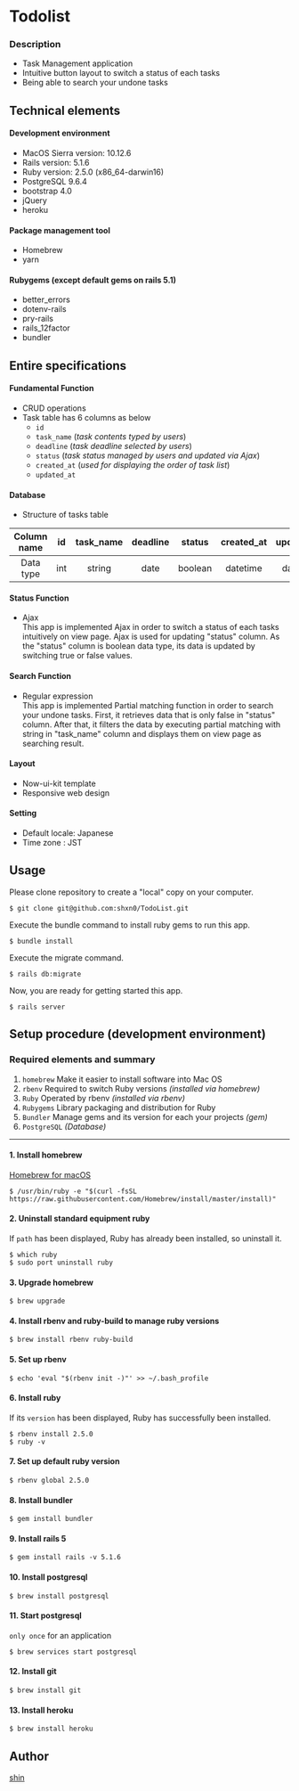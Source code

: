 # Todolist

### Description
* Task Management application
* Intuitive button layout to switch a status of each tasks
* Being able to search your undone tasks

## Technical elements

#### Development environment
* MacOS Sierra version: 10.12.6
* Rails version: 5.1.6
* Ruby version: 2.5.0 (x86_64-darwin16)
* PostgreSQL 9.6.4
* bootstrap 4.0
* jQuery
* heroku

#### Package management tool
* Homebrew
* yarn

#### Rubygems (except default gems on rails 5.1)
* better_errors
* dotenv-rails
* pry-rails
* rails_12factor
* bundler

## Entire specifications

#### Fundamental Function
* CRUD operations
* Task table has 6 columns as below
  - `id`
  - `task_name` (*task contents typed by users*)
  - `deadline` (*task deadline selected by users*)
  - `status` (*task status managed by users and updated via Ajax*)
  - `created_at` (*used for displaying the order of task list*)
  - `updated_at`

#### Database
* Structure of tasks table

| Column name | id | task_name | deadline | status | created_at | updated_at |
:---:|:---:|:---:|:---:|:---:|:---:|:---:
| Data type | int | string | date | boolean | datetime | datetime |

#### Status Function
* Ajax  
This app is implemented Ajax in order to switch a status of each tasks intuitively on view page. Ajax is used for updating "status" column. As the "status" column is boolean data type, its data is updated by switching true or false values.

#### Search Function
* Regular expression  
This app is implemented Partial matching function in order to search your undone tasks. First, it retrieves data that is only false in "status" column.
After that, it filters the data by executing partial matching with string in "task_name" column and displays them on view page as searching result.

#### Layout
* Now-ui-kit template
* Responsive web design

#### Setting
* Default locale: Japanese
* Time zone     : JST

## Usage
Please clone repository to create a "local" copy on your computer.
```
$ git clone git@github.com:shxn0/TodoList.git
```

Execute the bundle command to install ruby gems to run this app.
```
$ bundle install
```

Execute the migrate command.
```
$ rails db:migrate
```

Now, you are ready for getting started this app.
```
$ rails server
```

## Setup procedure (development environment)

### Required elements and summary

1. `homebrew` Make it easier to install software into Mac OS
2. `rbenv` Required to switch Ruby versions *(installed via homebrew)*
3. `Ruby` Operated by rbenv *(installed via rbenv)*
4. `Rubygems` Library packaging and distribution for Ruby
5. `Bundler` Manage gems and its version for each your projects *(gem)*
6. `PostgreSQL` *(Database)*

***

#### 1. Install homebrew

[Homebrew for macOS](https://brew.sh/index_ja)
```
$ /usr/bin/ruby -e "$(curl -fsSL https://raw.githubusercontent.com/Homebrew/install/master/install)"
```

#### 2. Uninstall standard equipment ruby
If `path` has been displayed, Ruby has already been installed, so uninstall it.
```
$ which ruby
$ sudo port uninstall ruby
```

#### 3. Upgrade homebrew
```
$ brew upgrade
```

#### 4. Install rbenv and ruby-build to manage ruby versions
```
$ brew install rbenv ruby-build
```

#### 5. Set up rbenv
```
$ echo 'eval "$(rbenv init -)"' >> ~/.bash_profile
```

#### 6. Install ruby
If its `version` has been displayed, Ruby has successfully been installed.
```
$ rbenv install 2.5.0
$ ruby -v
```

#### 7. Set up default ruby version
```
$ rbenv global 2.5.0
```

#### 8. Install bundler
```
$ gem install bundler
```

#### 9. Install rails 5
```
$ gem install rails -v 5.1.6
```

#### 10. Install postgresql
```
$ brew install postgresql
```

#### 11. Start postgresql  
`only once` for an application
```
$ brew services start postgresql
```

#### 12. Install git
```
$ brew install git
```

#### 13. Install heroku
```
$ brew install heroku
```

## Author
[shin](https://github.com/shxn0)
